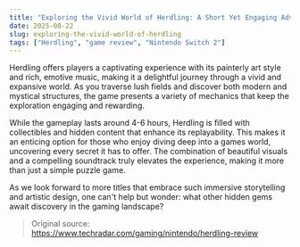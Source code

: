 ```yaml
---
title: "Exploring the Vivid World of Herdling: A Short Yet Engaging Adventure"
date: 2025-08-22
slug: exploring-the-vivid-world-of-herdling
tags: ["Herdling", "game review", "Nintendo Switch 2"]
---
```


Herdling offers players a captivating experience with its painterly art style and rich, emotive music, making it a delightful journey through a vivid and expansive world. As you traverse lush fields and discover both modern and mystical structures, the game presents a variety of mechanics that keep the exploration engaging and rewarding.

While the gameplay lasts around 4-6 hours, Herdling is filled with collectibles and hidden content that enhance its replayability. This makes it an enticing option for those who enjoy diving deep into a games world, uncovering every secret it has to offer. The combination of beautiful visuals and a compelling soundtrack truly elevates the experience, making it more than just a simple puzzle game.

As we look forward to more titles that embrace such immersive storytelling and artistic design, one can't help but wonder: what other hidden gems await discovery in the gaming landscape?
> Original source: https://www.techradar.com/gaming/nintendo/herdling-review